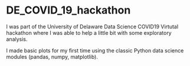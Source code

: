 # DE_COVID_19_hackathon
I was part of the University of Delaware Data Science COVID19 Virtutal hackathon where I was able to help a little bit with some exploratory
analysis. 

I made basic plots for my first time using the classic Python data science modules (pandas, numpy, matplotlib).
